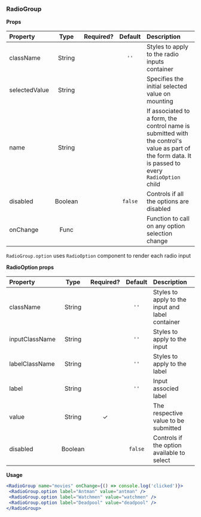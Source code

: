 ### RadioGroup

 **Props**

| Property | Type | Required? | Default | Description |
|:---|:---:|:---:|:---:|:---|
| className | String | | `''` | Styles to apply to the radio inputs container |
| selectedValue | String | | | Specifies the initial selected value on mounting |
| name | String | | | If associated to a form, the control name is submitted with the control's value as part of the form data. It is passed to every `RadioOption` child |
| disabled | Boolean | | `false` | Controls if all the options are disabled |
| onChange | Func | | | Function to call on any option selection change |

`RadioGroup.option` uses `RadioOption` component to render each radio input

**RadioOption props**

| Property | Type | Required? | Default | Description |
|:---|:---:|:---:|:---:|:---|
| className | String | | `''` | Styles to apply to the input and label container |
| inputClassName | String | | `''` | Styles to apply to the input |
| labelClassName | String | | `''` | Styles to apply to the label |
| label | String | | `''` | Input associed label |
| value | String | ✓ | | The respective value to be submitted |
| disabled | Boolean | | `false` | Controls if the option available to select |

**Usage**

 ```jsx
<RadioGroup name="movies" onChange={() => console.log('clicked')}>
  <RadioGroup.option label="Antman" value="antman" />
  <RadioGroup.option label="Watchmen" value="watchmen" />
  <RadioGroup.option label="Deadpool" value="deadpool" />
</RadioGroup>
```
